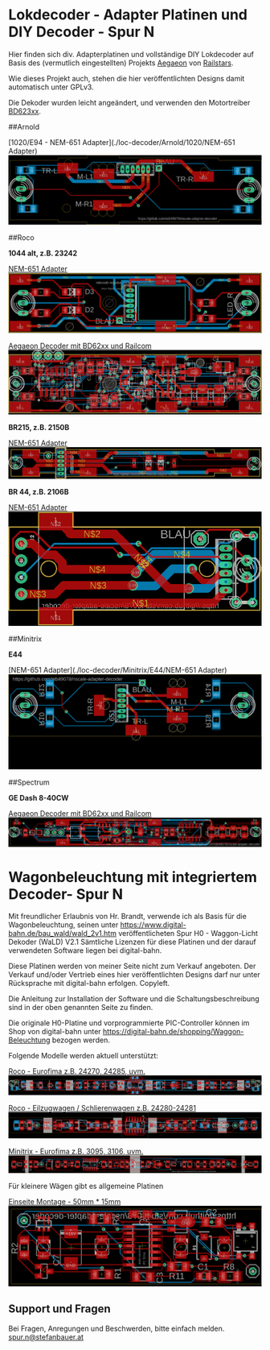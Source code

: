 # Lokdecoder - Adapter Platinen und DIY Decoder - Spur N

Hier finden sich div. Adapterplatinen und vollständige DIY Lokdecoder auf Basis des (vermutlich eingestellten)
Projekts [Aegaeon](https://github.com/Railstars/Aegaeon) von [Railstars](http://railstars.com/).

Wie dieses Projekt auch, stehen die hier veröffentlichten Designs damit automatisch unter GPLv3.

Die Dekoder wurden leicht angeändert, und verwenden den Motortreiber
[BD623xx](http://rohmfs.rohm.com/en/products/databook/datasheet/ic/motor/dc/bd623x-e.pdf).

##Arnold

[1020/E94 - NEM-651 Adapter](./loc-decoder/Arnold/1020/NEM-651 Adapter)
![Board](./loc-decoder/Arnold/1020/NEM-651_Adapter/board.png)


##Roco

**1044 alt, z.B. 23242**

[NEM-651 Adapter](./loc-decoder/Roco/1044/NEM-651_Adapter)
![Board](./loc-decoder/Roco/1044/NEM-651_Adapter/board.png)

[Aegaeon Decoder mit BD62xx und Railcom](./loc-decoder/Roco/1044/Decoder-BD62xx-Railcom)
![Board](./loc-decoder/Roco/1044/Decoder-BD62xx-Railcom/board.png)

**BR215, z.B. 2150B**

[NEM-651 Adapter](./loc-decoder/Roco/BR215)
![Board](./loc-decoder/Roco/BR215/board.png)

**BR 44, z.B. 2106B**

[NEM-651 Adapter](./loc-decoder/Roco/BR44)
![Board](./loc-decoder/Roco/BR44/board.png)

##Minitrix

**E44**

[NEM-651 Adapter](./loc-decoder/Minitrix/E44/NEM-651 Adapter)
![Board](./loc-decoder/Minitrix/E44/NEM-651_Adapter/board.png)


##Spectrum

**GE Dash 8-40CW**

[Aegaeon Decoder mit BD62xx und Railcom](./loc-decoder/Spectrum/GE_Dash_8-40CW-Railcom)
![Board](./loc-decoder/Spectrum/GE_Dash_8-40CW-Railcom/board.png)


# Wagonbeleuchtung mit integriertem Decoder- Spur N

Mit freundlicher Erlaubnis von Hr. Brandt, verwende ich als Basis
für die Wagonbeleuchtung, seinen unter https://www.digital-bahn.de/bau_wald/wald_2v1.htm
veröffentlicheten Spur H0 - Waggon-Licht Dekoder (WaLD) V2.1
Sämtliche Lizenzen für diese Platinen und der darauf verwendeten Software liegen bei digital-bahn.

Diese Platinen werden von meiner Seite nicht zum Verkauf angeboten.
Der Verkauf und/oder Vertrieb eines hier veröffentlichten Designs darf nur unter
Rücksprache mit digital-bahn erfolgen. Copyleft.

Die Anleitung zur Installation der Software und die Schaltungsbeschreibung sind
in der oben genannten Seite zu finden.

Die originale H0-Platine und vorprogrammierte PIC-Controller können im Shop von
digital-bahn unter https://digital-bahn.de/shopping/Waggon-Beleuchtung bezogen werden.  


Folgende Modelle werden aktuell unterstützt:

[Roco - Eurofima z.B. 24270, 24285, uvm.](./wagon-light/Roco/Eurofima)
![Board](./wagon-light/Roco/Eurofima/board.png)

[Roco - Eilzugwagen / Schlierenwagen z.B. 24280-24281 ](./wagon-light/Roco/Eilzugwagen)
![Board](./wagon-light/Roco/Eilzugwagen/board.png)

[Minitrix - Eurofima z.B. 3095, 3106, uvm.](./wagon-light/Minitrix/Eurofima)
![Board](./wagon-light/Minitrix/Eurofima/board.png)


Für kleinere Wägen gibt es allgemeine Platinen

[Einseite Montage - 50mm * 15mm](./wagon-light/common/50x15)
![Board](./wagon-light/common/50x15/board.png)

## Support und Fragen

Bei Fragen, Anregungen und Beschwerden, bitte einfach melden.
spur.n@stefanbauer.at